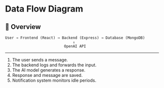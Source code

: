 # Data Flow Diagram

## 🔄 Overview
```text
User → Frontend (React) → Backend (Express) → Database (MongoDB)
                               ↓
                           OpenAI API
```
---
1. The user sends a message.
2. The backend logs and forwards the input.
3. The AI model generates a response.
4. Response and message are saved.
5. Notification system monitors idle periods.
